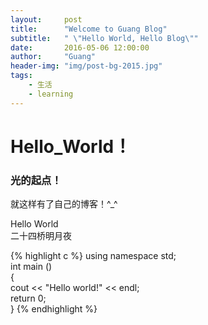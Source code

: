 ```yaml
---
layout:     post
title:      "Welcome to Guang Blog"
subtitle:   " \"Hello World, Hello Blog\""
date:       2016-05-06 12:00:00
author:     "Guang"
header-img: "img/post-bg-2015.jpg"
tags:
    - 生活
    - learning
---
```




# **Hello_World！**

### 光的起点！

就这样有了自己的博客！^_^

<link href='https://www.hanyi.studio/WebFonts/C3DB971E-443B-4D37-887D-530EE441EB6B/201704/css/8A36A8B5067E3F6D.css' rel='stylesheet' type='text/css'/>
<div class="css8A36A8B5067E3F6D">Hello World</div>

<link href='https://www.hanyi.studio/WebFonts/C3DB971E-443B-4D37-887D-530EE441EB6B/201704/css/42A4208571536B6C.css' rel='stylesheet' type='text/css'/>
<div class="css42A4208571536B6C">二十四桥明月夜</div>

{% highlight c %}
using namespace std;  
int main ()   
{  
 	cout << "Hello world!" << endl;  
 	return 0;  
}
{% endhighlight %}
